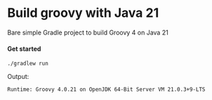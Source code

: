 # Build groovy with Java 21

Bare simple Gradle project to build Groovy 4 on Java 21 


#### Get started 

```
./gradlew run 
```


Output: 

```
Runtime: Groovy 4.0.21 on OpenJDK 64-Bit Server VM 21.0.3+9-LTS
```
